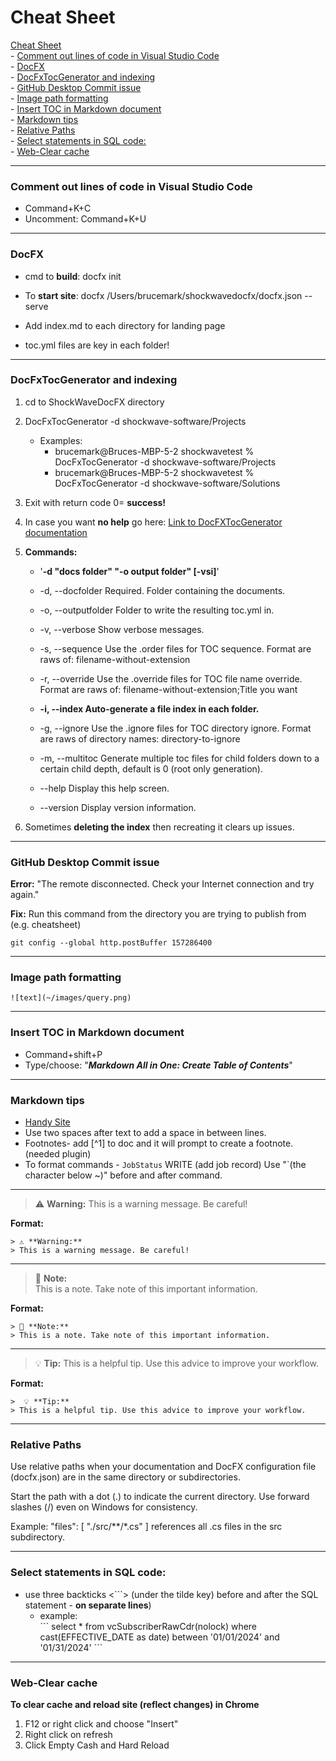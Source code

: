 # Cheat Sheet

  [Cheat Sheet](#cheat-sheet)  
		- [Comment out lines of code in Visual Studio Code](#comment-out-lines-of-code-in-visual-studio-code)  
		- [DocFX](#docfx)  
		- [DocFxTocGenerator and indexing](#docfxtocgenerator-and-indexing)  
		- [GitHub Desktop Commit issue](#github-desktop-commit-issue)  
		- [Image path formatting](#image-path-formatting)  
		- [Insert TOC in Markdown document](#insert-toc-in-markdown-document)  
		- [Markdown tips](#markdown-tips)  
		- [Relative Paths](#relative-paths)  
		- [Select statements in SQL code:](#select-statements-in-sql-code)  
		- [Web-Clear cache](#web-clear-cache)  

  



___

### Comment out lines of code in Visual Studio Code
* Command+K+C
* Uncomment: Command+K+U

___

### DocFX

* cmd to **build**: docfx init  
* To **start site**: docfx /Users/brucemark/shockwavedocfx/docfx.json --serve

* Add index.md to each directory for landing page
* toc.yml files are key in each folder!

___

### DocFxTocGenerator and indexing
1. cd to ShockWaveDocFX directory 
2. DocFxTocGenerator -d shockwave-software/Projects

	* Examples:
		* brucemark@Bruces-MBP-5-2 shockwavetest % DocFxTocGenerator -d 			shockwave-software/Projects
		* brucemark@Bruces-MBP-5-2 shockwavetest % DocFxTocGenerator -d 		shockwave-software/Solutions

3. Exit with return code 0= **success!**
4. In case you want **no help** go here: [Link to DocFXTocGenerator documentation](https://github.com/Ellerbach/docfx-companion-tools/tree/main/src/DocFxTocGenerator)
5. **Commands:**

	* '**-d "docs folder" "-o output folder" [-vsi]**'

	* -d, --docfolder          Required. Folder containing the documents.
	* -o, --outputfolder       Folder to write the resulting toc.yml in.
	* -v, --verbose            Show verbose messages.
	* -s, --sequence           Use the .order files for TOC sequence. Format are raws of: filename-without-extension
	* -r, --override           Use the .override files for TOC file name override. Format are raws of: filename-without-extension;Title you want
	* **-i, --index              Auto-generate a file index in each folder.**
	* -g, --ignore             Use the .ignore files for TOC directory ignore. Format are raws of directory names: directory-to-ignore
	* -m, --multitoc <depth>   Generate multiple toc files for child folders down to a certain child depth, default is 0 (root only generation).
	* --help                   Display this help screen.
	* --version                Display version information.
  
6. Sometimes **deleting the index** then recreating it clears up issues.

___

### GitHub Desktop Commit issue
**Error:** "The remote disconnected. Check your Internet connection and try again."  

**Fix:** Run this command from the directory you are trying to publish from (e.g. cheatsheet)
```
git config --global http.postBuffer 157286400

```

___
### Image path formatting
 `![text](~/images/query.png)`



___

### Insert TOC in Markdown document

* Command+shift+P
* Type/choose:  "**_Markdown All in One: Create Table of Contents_**"


___

### Markdown tips
* [Handy Site](https://www.codecademy.com/resources/docs/markdown)
* Use two spaces after text to add a space in between lines.
* Footnotes- add \[^1] to doc and it will prompt to create a footnote. (needed plugin)
* To format commands - `JobStatus` WRITE (add job record) Use "`(the character below ~)" before and after command.  
  
___

> ⚠️ **Warning:**
> This is a warning message. Be careful!  

**Format:**
```
> ⚠️ **Warning:**
> This is a warning message. Be careful!  
```
___

> 📌 **Note:**  
> This is a note. Take note of this important information. 
 
**Format:** 
```
> 📌 **Note:**  
> This is a note. Take note of this important information.  
```
___

>  💡 **Tip:**
> This is a helpful tip. Use this advice to improve your workflow.
>
**Format:**
```
>  💡 **Tip:**
> This is a helpful tip. Use this advice to improve your workflow.
```
___

### Relative Paths
Use relative paths when your documentation and DocFX configuration file (docfx.json) are in the same directory or subdirectories.

Start the path with a dot (.) to indicate the current directory.
Use forward slashes (/) even on Windows for consistency.


Example: "files": [ "./src/**/*.cs" ] references all .cs files in the src subdirectory.

___

### Select statements in SQL code:
* use three backticks <```> (under the tilde key) before and after the SQL statement - **on separate lines**) 
  * example:  
\`\`\`
select * from vcSubscriberRawCdr(nolock) where cast(EFFECTIVE_DATE as date) between '01/01/2024' and '01/31/2024'
\`\`\`

___

### Web-Clear cache

**To clear cache and reload site (reflect changes) in Chrome**

1. F12 or right click and choose "Insert"
2. Right click on refresh 
3. Click Empty Cash and Hard Reload  




